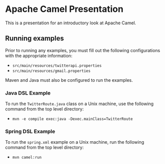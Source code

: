 # Apache Camel Presentation

This is a presentation for an introductory look at Apache Camel.

## Running examples
Prior to running any examples, you must fill out the following configurations with the appropriate information:
- `src/main/resources/twitterapi.properties`
- `src/main/resources/gmail.properties`

Maven and Java must also be configured to run the examples.

### Java DSL Example
To run the `TwitterRoute.java` class on a Unix machine, use the following command from the top level directory:
- `mvn -e compile exec:java -Dexec.mainClass=TwitterRoute`

### Spring DSL Example
To run the `spring.xml` example on a Unix machine, run the following command from the top level directory:
- `mvn camel:run`
